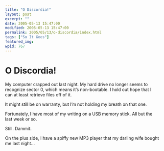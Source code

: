 ```yaml
---
title: "O Discordia!"
layout: post
excerpt: ""
date: 2005-05-13 15:47:00
modified: 2005-05-13 15:47:00
permalink: 2005/05/13/o-discordia/index.html
tags: ["So It Goes"]
featured_img: 
wpid: 767
---
```


# O Discordia!

My computer crapped out last night. My hard drive no longer seems to recognize sector 0, which means it’s non-bootable. I hold out hope that I can at least retrieve files off of it.

It might still be on warranty, but I’m not holding my breath on that one.

Fortunately, I have most of my writing on a USB memory stick. All but the last week or so.

Still. Dammit.

On the plus side, I have a spiffy new MP3 player that my darling wife bought me last night…
